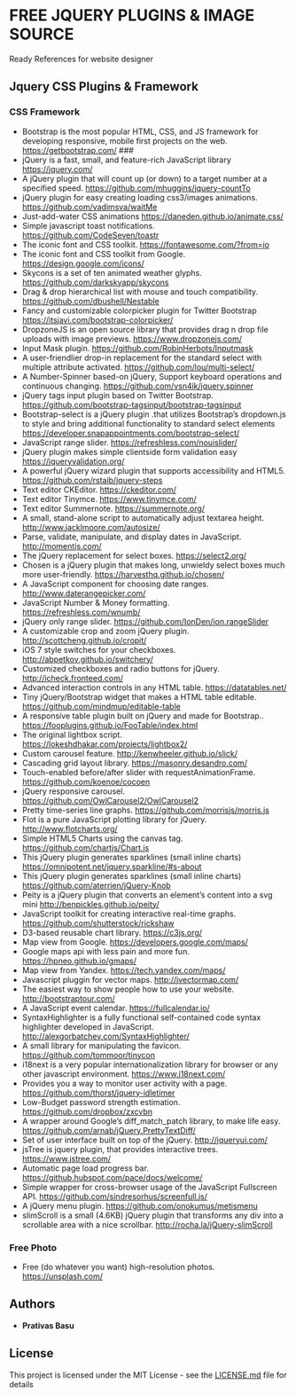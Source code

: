# FREE JQUERY PLUGINS & IMAGE SOURCE

Ready References for website designer

## Jquery CSS Plugins & Framework
### CSS Framework
* Bootstrap is the most popular HTML, CSS, and JS framework for developing responsive, mobile first projects on the web.  https://getbootstrap.com/ ###
*  jQuery is a fast, small, and feature-rich JavaScript library https://jquery.com/
*  A jQuery plugin that will count up (or down) to a target number at a specified speed. https://github.com/mhuggins/jquery-countTo
*  jQuery plugin for easy creating loading css3/images animations. https://github.com/vadimsva/waitMe
*  Just-add-water CSS animations https://daneden.github.io/animate.css/
*  Simple javascript toast notifications. https://github.com/CodeSeven/toastr
*  The iconic font and CSS toolkit. https://fontawesome.com/?from=io
*  The iconic font and CSS toolkit from Google. https://design.google.com/icons/
*  Skycons is a set of ten animated weather glyphs. https://github.com/darkskyapp/skycons
*  Drag & drop hierarchical list with mouse and touch compatibility. https://github.com/dbushell/Nestable
*  Fancy and customizable colorpicker plugin for Twitter Bootstrap https://itsjavi.com/bootstrap-colorpicker/
*  DropzoneJS is an open source library that provides drag n drop file uploads with image previews. https://www.dropzonejs.com/
*  Input Mask plugin. https://github.com/RobinHerbots/Inputmask
*  A user-friendlier drop-in replacement for the standard select with multiple attribute activated. https://github.com/lou/multi-select/
*  A Number-Spinner based-on jQuery, Support keyboard operations and continuous changing.  https://github.com/vsn4ik/jquery.spinner
*  jQuery tags input plugin based on Twitter Bootstrap. https://github.com/bootstrap-tagsinput/bootstrap-tagsinput
*  Bootstrap-select is a jQuery plugin .that utilizes Bootstrap’s dropdown.js to style and bring additional functionality to standard select elements https://developer.snapappointments.com/bootstrap-select/
*  JavaScript range slider. https://refreshless.com/nouislider/
*  jQuery plugin makes simple clientside form validation easy https://jqueryvalidation.org/
*  A powerful jQuery wizard plugin that supports accessibility and HTML5. https://github.com/rstaib/jquery-steps
*  Text editor CKEditor. https://ckeditor.com/
*  Text editor Tinymce. https://www.tinymce.com/
*  Text editor  Summernote. https://summernote.org/
*  A small, stand-alone script to automatically adjust textarea height. http://www.jacklmoore.com/autosize/
*  Parse, validate, manipulate, and display dates in JavaScript. http://momentjs.com/
*  The jQuery replacement for select boxes. https://select2.org/
*  Chosen is a jQuery plugin that makes long, unwieldy select boxes much more user-friendly. https://harvesthq.github.io/chosen/
*  A JavaScript component for choosing date ranges. http://www.daterangepicker.com/
*  JavaScript Number & Money formatting. https://refreshless.com/wnumb/
*  jQuery only range slider. https://github.com/IonDen/ion.rangeSlider
*  A customizable crop and zoom jQuery plugin. http://scottcheng.github.io/cropit/
*  iOS 7 style switches for your checkboxes. http://abpetkov.github.io/switchery/
*  Customized checkboxes and radio buttons for jQuery. http://icheck.fronteed.com/
*  Advanced interaction controls in any HTML table. https://datatables.net/
*  Tiny jQuery/Bootstrap widget that makes a HTML table editable. https://github.com/mindmup/editable-table
*  A responsive table plugin built on jQuery and made for Bootstrap.. https://fooplugins.github.io/FooTable/index.html
*  The original lightbox script. https://lokeshdhakar.com/projects/lightbox2/
*  Custom carousel feature. http://kenwheeler.github.io/slick/
*  Cascading grid layout library. https://masonry.desandro.com/
*  Touch-enabled before/after slider with requestAnimationFrame. https://github.com/koenoe/cocoen
*  jQuery responsive carousel. https://github.com/OwlCarousel2/OwlCarousel2
*  Pretty time-series line graphs. https://github.com/morrisjs/morris.js
*  Flot is a pure JavaScript plotting library for jQuery. http://www.flotcharts.org/
*  Simple HTML5 Charts using the canvas tag. https://github.com/chartjs/Chart.js
*  This jQuery plugin generates sparklines (small inline charts) https://omnipotent.net/jquery.sparkline/#s-about
*  This jQuery plugin generates sparklines (small inline charts)  https://github.com/aterrien/jQuery-Knob
*  Peity is a jQuery plugin that converts an element’s content into a svg mini  http://benpickles.github.io/peity/
*  JavaScript toolkit for creating interactive real-time graphs. https://github.com/shutterstock/rickshaw
*  D3-based reusable chart library. https://c3js.org/
*  Map view from Google. https://developers.google.com/maps/
*  Google maps api with less pain and more fun. https://hpneo.github.io/gmaps/
*  Map view from Yandex. https://tech.yandex.com/maps/
*  Javascript pluggin for vector maps. http://jvectormap.com/
*  The easiest way to show people how to use your website. http://bootstraptour.com/
*  A JavaScript event calendar. https://fullcalendar.io/
*  SyntaxHighlighter is a fully functional self-contained code syntax highlighter developed in JavaScript. http://alexgorbatchev.com/SyntaxHighlighter/
*  A small library for manipulating the favicon. https://github.com/tommoor/tinycon
*  i18next is a very popular internationalization library for browser or any other javascript environment. https://www.i18next.com/
*  Provides you a way to monitor user activity with a page. https://github.com/thorst/jquery-idletimer
*  Low-Budget password strength estimation. https://github.com/dropbox/zxcvbn
*  A wrapper around Google’s diff_match_patch library, to make life easy. https://github.com/arnab/jQuery.PrettyTextDiff/
*  Set of user interface built on top of the jQuery. http://jqueryui.com/
*  jsTree is jquery plugin, that provides interactive trees. https://www.jstree.com/
*  Automatic page load progress bar. https://github.hubspot.com/pace/docs/welcome/
*  Simple wrapper for cross-browser usage of the JavaScript Fullscreen API. https://github.com/sindresorhus/screenfull.js/
*  A jQuery menu plugin. https://github.com/onokumus/metismenu
*  slimScroll is a small (4.6KB) jQuery plugin that transforms any div into a scrollable area with a nice scrollbar. http://rocha.la/jQuery-slimScroll

### Free Photo
*  Free (do whatever you want) high-resolution photos. https://unsplash.com/






## Authors

* **Prativas Basu** 


## License

This project is licensed under the MIT License - see the [LICENSE.md](LICENSE.md) file for details


